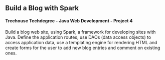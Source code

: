 ## Build a Blog with Spark
#### Treehouse Techdegree - Java Web Development - Project 4
Build a blog web site, using Spark, a framework for developing sites with Java. Define the application routes, use DAOs (data access objects) to access application data, use a templating engine for rendering HTML and create forms for the user to add new blog entries and comment on existing ones.
